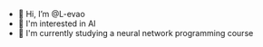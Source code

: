 - 👋 Hi, I’m @L-evao
- 👀 I'm interested in AI
- 🌱 I'm currently studying a neural network programming course
